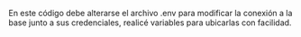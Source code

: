 En este código debe alterarse el archivo .env para modificar la conexión a la base junto a sus credenciales, realicé variables para ubicarlas con facilidad.

